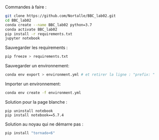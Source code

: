 Commandes à faire :

```bash
git clone https://github.com/Nortalle/BBC_lab02.git
cd BBC_lab02
conda create --name BBC_lab02 python=3.7
conda activate BBC_lab02
pip install -r requirements.txt
jupyter notebook
```

Sauvegarder les requirements :

```bash
pip freeze > requirements.txt
```

Sauvegarder un environnement:

```bash
conda env export > environment.yml # et retirer la ligne : "prefix: " 
```

Importer un environnement:

```bash
conda env create -f environment.yml
```

Solution pour la page blanche :

```
pip uninstall notebook
pip install notebook==5.7.4
```

Solution au noyau qui ne démarre pas :

```bash
pip install "tornado<6"
```

